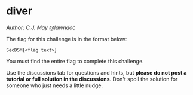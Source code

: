 # diver

*Author: C.J. May @lawndoc*

The flag for this challenge is in the format below:

`SecDSM{<flag text>}`

You must find the entire flag to complete this challenge.

Use the discussions tab for questions and hints, but **please do not post a tutorial or full solution in the discussions**. Don't spoil the solution for someone who just needs a little nudge.
